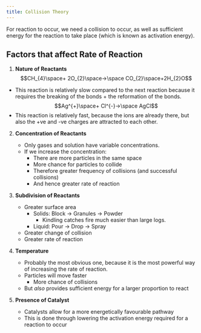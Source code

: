 ```yaml
---
title: Collision Theory
---
```


For reaction to occur, we need a collision to occur, as well as sufficient energy for the reaction to take place (which is known as activation energy).

## Factors that affect Rate of Reaction

1. **Nature of Reactants**
$$CH_{4}\space+ 2O_{2}\space->\space CO_{2}\space+2H_{2}O$$
 - This reaction is relatively slow compared to the next reaction because it requires the breaking of the bonds + the reformation of the bonds.
$$Ag^{+}\space+ Cl^{-}->\space AgCl$$
- This reaction is relatively fast, because the ions are already there, but also the +ve and -ve charges are attracted to each other.

2. **Concentration of Reactants**
	- Only gases and solution have variable concentrations.
	- If we increase the concentration:
		- There are more particles in the same space
		- More chance for particles to collide
		- Therefore greater frequency of collisions (and successful collisions)
		- And hence greater rate of reaction

3. **Subdivision of Reactants**
	- Greater surface area
		- Solids: Block -> Granules -> Powder
			- Kindling catches fire much easier than large logs.
		- Liquid: Pour -> Drop -> Spray
	- Greater change of collision
	- Greater rate of reaction

4. **Temperature**
	- Probably the most obvious one, because it is the most powerful way of increasing the rate of reaction.
	- Particles will move faster
		- More chance of collisions
	- But *also* provides sufficient energy for a larger proportion to react

5. **Presence of Catalyst**
	- Catalysts allow for a more energetically favourable pathway
	- This is done through lowering the activation energy required for a reaction to occur